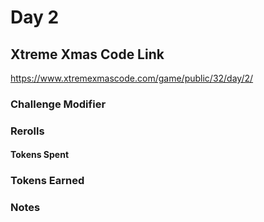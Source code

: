 # Day 2

## Xtreme Xmas Code Link

https://www.xtremexmascode.com/game/public/32/day/2/

### Challenge Modifier


### Rerolls


#### Tokens Spent


### Tokens Earned


### Notes
